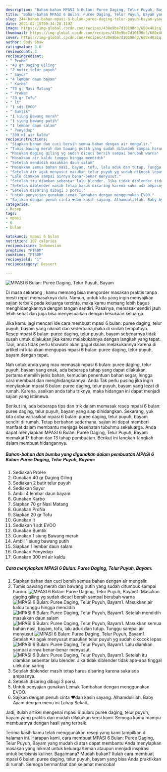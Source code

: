 ```yaml
---
description: "Bahan-bahan MPASI 6 Bulan: Puree Daging, Telur Puyuh, Bayam yang lezat dan Mudah Dibuat"
title: "Bahan-bahan MPASI 6 Bulan: Puree Daging, Telur Puyuh, Bayam yang lezat dan Mudah Dibuat"
slug: 244-bahan-bahan-mpasi-6-bulan-puree-daging-telur-puyuh-bayam-yang-lezat-dan-mudah-dibuat
date: 2021-02-15T09:34:28.119Z
image: https://img-global.cpcdn.com/recipes/430e9be7d10190d3/680x482cq70/mpasi-6-bulan-puree-daging-telur-puyuh-bayam-foto-resep-utama.jpg
thumbnail: https://img-global.cpcdn.com/recipes/430e9be7d10190d3/680x482cq70/mpasi-6-bulan-puree-daging-telur-puyuh-bayam-foto-resep-utama.jpg
cover: https://img-global.cpcdn.com/recipes/430e9be7d10190d3/680x482cq70/mpasi-6-bulan-puree-daging-telur-puyuh-bayam-foto-resep-utama.jpg
author: Cody Shaw
ratingvalue: 3.6
reviewcount: 3
recipeingredient:
- " ProHe"
- "40 gr Daging Giling"
- "2 butir telur puyuh"
- " Sayur"
- "4 lembar daun bayam"
- " Karbo"
- "70 gr Nasi Matang"
- " ProNa"
- "20 gr Tofu"
- " lt"
- "1 sdt EVOO"
- " Bumtik"
- "1 siung Bawang merah"
- "1 siung bawang putih"
- "1 lembar daun salam"
- " Penyedap"
- "300 ml air kaldu"
recipeinstructions:
- "Siapkan bahan dan cuci bersih semua bahan dengan air mengalir."
- "Tumis bawang merah dan bawang putih yang sudah ditumbuk sampai harum."
- "Masukan daging giling yg sudah dicuci bersih sampai berubah warna"
- "Masukkan air kaldu tunggu hingga mendidih"
- "Setelah mendidih masukkan daun salam"
- "Masukkan semua bahan nasi, bayam, tofu, lalu aduk dan tutup. Tunggu sampai air menyusut"
- "Setelah Air agak menyusut masukan telur puyuh yg sudah dikocok lepas"
- "Lalu diamkan sampai airnya benar-benar menyusut."
- "Setelah itu diamkan sebentar lalu blender. Jika tidak diblender tidak apa-apa tinggal ulek dan saring"
- "Setelah diblender masih tetap harus disaring karena suka ada ampasnya."
- "Setelah disaring dibagi 3 porsi."
- "Untuk penyajian gunakan Lemak Tambahan dengan menggunakan EVOO."
- "Sajikan dengan penuh cinta ❤️dan kasih sayang. Alhamdulillah. Baby Ayam dengan menu ini Lahap Sekali..."
categories:
- Resep
tags:
- mpasi
- 6
- bulan

katakunci: mpasi 6 bulan 
nutrition: 107 calories
recipecuisine: Indonesian
preptime: "PT40M"
cooktime: "PT30M"
recipeyield: "1"
recipecategory: Dessert

---
```



![MPASI 6 Bulan: Puree Daging, Telur Puyuh, Bayam](https://img-global.cpcdn.com/recipes/430e9be7d10190d3/680x482cq70/mpasi-6-bulan-puree-daging-telur-puyuh-bayam-foto-resep-utama.jpg)

Di masa  sekarang , kamu memang bisa mengorder masakan praktis tanpa mesti repot memasaknya dulu. Namun, untuk kita yang ingin menyajikan sajian terbaik pada keluarga tercinta, maka kamu memang lebih bagus menghidangkannya dengan tangan sendiri. Pasalnya, memasak sendiri jauh lebih sehat dan juga bisa menyesuaikan dengan kesukaan keluarga.

Jika kamu lagi mencari ide cara membuat mpasi 6 bulan: puree daging, telur puyuh, bayam yang nikmat dan sederhana,maka di sinilah tempatnya. Resep mpasi 6 bulan: puree daging, telur puyuh, bayam  sebenarnya tidak susah untuk dilakukan jika kamu melakukannya dengan langkah yang tepat. Tapi, anda tidak perlu khawatir akan gagal dalam melakukannya 
karena di artikel ini kita akan mengupas mpasi 6 bulan: puree daging, telur puyuh, bayam dengan tepat.  



Nah untuk anda yang mau memasak mpasi 6 bulan: puree daging, telur puyuh, bayam yang enak, ada beberapa tahap yang dapat dilakukan, pertama memilih jenis bahan, kemudian penentuan bahan segar, hingga cara membuat dan menghidangkannya. Anda Tak perlu pusing jika ingin menyiapkan mpasi 6 bulan: puree daging, telur puyuh, bayam yang lezat di rumah. Karena, asalkan anda  tahu triknya, maka hidangan ini dapat menjadi sajian yang istimewa.

Berikut ini, ada beberapa tips dan trik dalam memasak resep mpasi 6 bulan: puree daging, telur puyuh, bayam yang siap dihidangkan. Sekarang, yuk kita coba variasikan mpasi 6 bulan: puree daging, telur puyuh, bayam sendiri di rumah. Tetap berbahan sederhana, sajian ini dapat memberi manfaat dalam membantu menjaga kesehatan tubuhmu sekeluarga. Anda dapat menyiapkan MPASI 6 Bulan: Puree Daging, Telur Puyuh, Bayam memakai 17 bahan dan 13 tahap pembuatan. Berikut ini langkah-langkah dalam membuat hidangannya.

<!--inarticleads1-->

##### Bahan-bahan dan bumbu yang digunakan dalam pembuatan MPASI 6 Bulan: Puree Daging, Telur Puyuh, Bayam:

1. Sediakan  ProHe
1. Gunakan 40 gr Daging Giling
1. Sediakan 2 butir telur puyuh
1. Sediakan  Sayur
1. Ambil 4 lembar daun bayam
1. Gunakan  Karbo
1. Siapkan 70 gr Nasi Matang
1. Gunakan  ProNa
1. Siapkan 20 gr Tofu
1. Gunakan  lt
1. Sediakan 1 sdt EVOO
1. Gunakan  Bumtik
1. Gunakan 1 siung Bawang merah
1. Ambil 1 siung bawang putih
1. Siapkan 1 lembar daun salam
1. Gunakan  Penyedap
1. Gunakan 300 ml air kaldu




<!--inarticleads2-->

##### Cara menyiapkan MPASI 6 Bulan: Puree Daging, Telur Puyuh, Bayam:

1. Siapkan bahan dan cuci bersih semua bahan dengan air mengalir.
1. Tumis bawang merah dan bawang putih yang sudah ditumbuk sampai harum.
<img src="//assets-global.cpcdn.com/assets/icons/button_play-2c75c40dde080a61004c1f40b05d8f140eaff45d7e9e6481dc71c63d2e7c4909.png" alt="MPASI 6 Bulan: Puree Daging, Telur Puyuh, Bayam">1. Masukan daging giling yg sudah dicuci bersih sampai berubah warna
<img src="//assets-global.cpcdn.com/assets/icons/button_play-2c75c40dde080a61004c1f40b05d8f140eaff45d7e9e6481dc71c63d2e7c4909.png" alt="MPASI 6 Bulan: Puree Daging, Telur Puyuh, Bayam">1. Masukkan air kaldu tunggu hingga mendidih
<img src="//assets-global.cpcdn.com/assets/icons/button_play-2c75c40dde080a61004c1f40b05d8f140eaff45d7e9e6481dc71c63d2e7c4909.png" alt="MPASI 6 Bulan: Puree Daging, Telur Puyuh, Bayam">1. Setelah mendidih masukkan daun salam
<img src="//assets-global.cpcdn.com/assets/icons/button_play-2c75c40dde080a61004c1f40b05d8f140eaff45d7e9e6481dc71c63d2e7c4909.png" alt="MPASI 6 Bulan: Puree Daging, Telur Puyuh, Bayam">1. Masukkan semua bahan nasi, bayam, tofu, lalu aduk dan tutup. Tunggu sampai air menyusut
<img src="//assets-global.cpcdn.com/assets/icons/button_play-2c75c40dde080a61004c1f40b05d8f140eaff45d7e9e6481dc71c63d2e7c4909.png" alt="MPASI 6 Bulan: Puree Daging, Telur Puyuh, Bayam">1. Setelah Air agak menyusut masukan telur puyuh yg sudah dikocok lepas
<img src="//assets-global.cpcdn.com/assets/icons/button_play-2c75c40dde080a61004c1f40b05d8f140eaff45d7e9e6481dc71c63d2e7c4909.png" alt="MPASI 6 Bulan: Puree Daging, Telur Puyuh, Bayam">1. Lalu diamkan sampai airnya benar-benar menyusut.
<img src="//assets-global.cpcdn.com/assets/icons/button_play-2c75c40dde080a61004c1f40b05d8f140eaff45d7e9e6481dc71c63d2e7c4909.png" alt="MPASI 6 Bulan: Puree Daging, Telur Puyuh, Bayam">1. Setelah itu diamkan sebentar lalu blender. Jika tidak diblender tidak apa-apa tinggal ulek dan saring
1. Setelah diblender masih tetap harus disaring karena suka ada ampasnya.
1. Setelah disaring dibagi 3 porsi.
1. Untuk penyajian gunakan Lemak Tambahan dengan menggunakan EVOO.
1. Sajikan dengan penuh cinta ❤️dan kasih sayang. Alhamdulillah. Baby Ayam dengan menu ini Lahap Sekali...




Jadi, itulah artikel mengenai  mpasi 6 bulan: puree daging, telur puyuh, bayam  yang praktis dan mudah dilakukan versi kami. Semoga kamu mampu membuatnya dengan hasil yang terbaik. 

Terima kasih kamu telah menggunakan resep yang kami tampilkan di halaman ini. Harapan kami, cara membuat  MPASI 6 Bulan: Puree Daging, Telur Puyuh, Bayam yang mudah di atas dapat membantu Anda menyiapkan masakan yang nikmat untuk keluarga/teman ataupun menjadi inspirasi untuk berbisnis kuliner. Bagaimana? Mudah bukan? Itulah cara membuat mpasi 6 bulan: puree daging, telur puyuh, bayam yang bisa Anda praktikkan di rumah. Semoga bermanfaat dan selamat mencoba!

